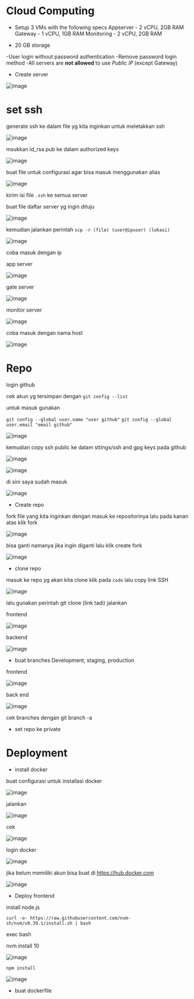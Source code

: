 # Cloud Computing


- Setup 3 VMs with the following specs
     Appserver - 2 vCPU, 2GB RAM
     Gateway - 1 vCPU, 1GB RAM
     Monitoring - 2 vCPU, 2GB RAM
     
- 20 GB storage

-User login without password authentication
-Remove password login method
-All servers are **not allowed** to use *Public IP* (except Gateway)





- Create server



![image](https://user-images.githubusercontent.com/18206510/209027696-661b4700-8abd-461b-9b91-c4578c323675.png)




# set ssh 



generate ssh ke dalam file yg kita inginkan untuk meletakkan ssh




![image](https://user-images.githubusercontent.com/18206510/208817705-ea4e73ab-cb61-4d1d-8c06-6e63edbec521.png)





msukkan id_rsa.pub ke dalam authorized keys




![image](https://user-images.githubusercontent.com/18206510/208817895-f5fcf1e6-fb19-450f-a94c-1ed4342e8d09.png)




buat file untuk configurasi agar bisa masuk menggunakan alias



![image](https://user-images.githubusercontent.com/18206510/209027808-f40170c8-8407-4b31-ba24-ab1494d7e8a7.png)




kirim isi file ``` .ssh ``` ke semua server 



buat file daftar server yg ingin dituju



![image](https://user-images.githubusercontent.com/18206510/208809607-cd64341b-cede-43b0-bb3f-bb974e3074a7.png)



kemudian jalankan perintah ``` scp -r (file) (user@ipuser) (lokasi) ```




![image](https://user-images.githubusercontent.com/18206510/208819611-b27d2b40-5e41-4667-8fa6-df8c9bbe3366.png)



coba masuk dengan ip



app server


![image](https://user-images.githubusercontent.com/18206510/208823336-458be5a7-ebde-4557-85f4-d12d5129b412.png)



gate server


![image](https://user-images.githubusercontent.com/18206510/208823466-0a394910-6b2d-4b06-a358-f39228c3ccb2.png)


 monitor server
 
 
![image](https://user-images.githubusercontent.com/18206510/208823596-5467fd36-9ba5-4ca3-b07b-662edca7b4d9.png)




coba masuk dengan nama host



![image](https://user-images.githubusercontent.com/18206510/209028006-05e35e5d-0919-45c8-8aab-51a4b221a117.png)




# Repo




login github 


cek akun yg tersimpan dengan ```git config --list```


untuk masuk gunakan


``` git config --global user.name "user github" ```
``` git config --global user.email "email github" ```



![image](https://user-images.githubusercontent.com/18206510/208828801-b504c365-e530-4e3f-b581-89cd16258981.png)



kemudian copy ssh public ke dalam sttings/ssh and gpg keys pada github




![image](https://user-images.githubusercontent.com/18206510/208829013-0e738e0d-6c14-4b15-8bcc-7d6cd6cdb997.png)




![image](https://user-images.githubusercontent.com/18206510/208829095-8eb8ec2e-729a-44f2-8ddd-11e058de69aa.png)



di sini saya sudah masuk



![image](https://user-images.githubusercontent.com/18206510/208830014-800272f7-e161-49d2-b4fc-d16334969df3.png)




- Create repo 



fork file yang kita inginkan dengan masuk ke repositorinya lalu pada kanan atas klik fork



![image](https://user-images.githubusercontent.com/18206510/208827996-864ea570-9095-4a77-b804-6597b0115ea7.png)



bisa ganti namanya jika ingin diganti lalu klik create fork 



![image](https://user-images.githubusercontent.com/18206510/208828144-ce60db54-b399-414b-9cab-dc58ebdb9d0f.png)



- clone repo



masuk ke repo yg akan kita clone klik pada ```code``` lalu copy link SSH 



![image](https://user-images.githubusercontent.com/18206510/208830272-024ad0d4-ef1a-4545-bdb3-1a1acc548071.png)



lalu gunakan perintah git clone (link tadi) jalankan 


frontend


![image](https://user-images.githubusercontent.com/18206510/208837395-994e6b62-0da8-4424-8ef7-bbc913c79664.png)



backend



![image](https://user-images.githubusercontent.com/18206510/208837334-5e3a280c-f7c4-4a77-9b2a-d3514546ca8d.png)




- buat branches Development, staging, production



frontend

![image](https://user-images.githubusercontent.com/18206510/208837564-aac60e9d-4376-4dc4-a981-954e10f75ce0.png)


back end 



![image](https://user-images.githubusercontent.com/18206510/208837922-6ca14a5d-aaf7-4ea8-9e78-514ba7ce3780.png)



cek branches dengan git branch -a



- set repo ke private



# Deployment


- install docker 


buat configurasi untuk installasi docker



![image](https://user-images.githubusercontent.com/18206510/208956696-70636e01-f79e-413a-9ae1-fd6270add0fe.png)



jalankan 



![image](https://user-images.githubusercontent.com/18206510/208956836-2c10f540-db7c-47c3-b3c3-8d9241957e40.png)



cek 



![image](https://user-images.githubusercontent.com/18206510/208957845-ef984365-ee3e-4064-a99a-be136aebca5d.png)



login docker



![image](https://user-images.githubusercontent.com/18206510/208958657-49f6de7d-cde3-4cf6-8c93-ae09d1ea5955.png)



jika belum memiliki akun bisa buat di https://hub.docker.com 




![image](https://user-images.githubusercontent.com/18206510/209029179-6a220611-b83b-4fa9-943b-7ada34438291.png)



- Deploy frontend


install node.js

```curl -o- https://raw.githubusercontent.com/nvm-sh/nvm/v0.39.1/install.sh | bash```
       
       
       
exec bash
       
       
       
nvm install 10


![image](https://user-images.githubusercontent.com/18206510/209031768-ca7f3aea-1601-4ca3-9157-7f97b5d622fd.png)


``` npm install ```


![image](https://user-images.githubusercontent.com/18206510/209031984-b59947ff-0b5f-455d-92c9-2c0cc2bfb4e2.png)



- buat dockerfile











